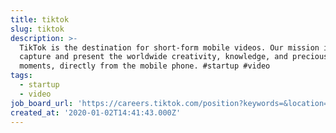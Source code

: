 ```yaml
---
title: tiktok
slug: tiktok
description: >-
  TikTok is the destination for short-form mobile videos. Our mission is to
  capture and present the worldwide creativity, knowledge, and precious life
  moments, directly from the mobile phone. #startup #video
tags:
  - startup
  - video
job_board_url: 'https://careers.tiktok.com/position?keywords=&location=CT_6'
created_at: '2020-01-02T14:41:43.000Z'
---
```

